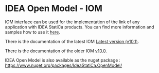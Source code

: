 # IDEA Open Model - IOM
IOM interface can be used for the implementation of the link of any application with IDEA StatiCa products. You can find more information and samples how to use it [here](https://idea-statica.github.io/iom/).

There is the documentation of the latest IOM [Latest version (v10.1)](https://idea-statica.github.io/iom/iom-api/latest/index.html).

There is the documentation of the older IOM [v10.0](https://idea-statica.github.io/iom/iom-api/v10.0/index.html).

IDEA Open Model is  also available as the nuget package :
https://www.nuget.org/packages/IdeaStatiCa.OpenModel/
